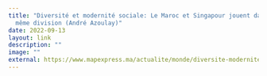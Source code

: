 ```yaml
---
title: "Diversité et modernité sociale: Le Maroc et Singapour jouent dans la
  même division (André Azoulay)"
date: 2022-09-13
layout: link
description: ""
image: ""
external: https://www.mapexpress.ma/actualite/monde/diversite-modernite-sociale-maroc-singapour-jouent-meme-division-andre-azoulay/
---
```

